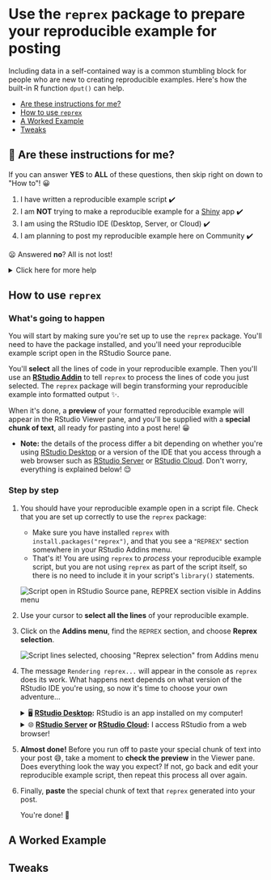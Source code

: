 [tips-code]: https://github.com/jcblum/community-faqs/blob/master/code-formatting_6246.md
[reprex]: reprex.md
[newbie]: reprex_newbie.md
[package]: reprex_package.md
[install]: reprex_install-packages.md
[shiny-cloud]: reprex_shiny_cloud.md
[data]: reprexdata_advanced.md
[dput]: reprexdata_dput.md
[datapasta]: reprexdata_datapasta.md
[readr]: reprexdata_readr.md
[remote]: reprexdata_remote.md

# Use the `reprex` package to prepare your reproducible example for posting

Including data in a self-contained way is a common stumbling block for people who are new to creating reproducible examples. Here's how the built-in R function `dput()` can help.

- [Are these instructions for me?](#heading--rightchoice)   
- [How to use `reprex`](#heading--howto)
- [A Worked Example](#heading--example)
- [Tweaks](#heading--tweaks)

<h2 id="heading--rightchoice">🛑 Are these instructions for me?</h2>

If you can answer **YES** to **ALL** of these questions, then skip right on down to "How to"! :grinning:

1. I have written a reproducible example script :heavy_check_mark:
2. I am **NOT** trying to make a reproducible example for a [Shiny](https://shiny.rstudio.com) app :heavy_check_mark:
3. I am using the RStudio IDE (Desktop, Server, or Cloud) :heavy_check_mark:
4. I am planning to post my reproducible example here on Community :heavy_check_mark:

:frowning: Answered **no**? All is not lost!

<details>
<summary>Click here for more help</summary>

1. :sweat_smile: I haven't written my reproducible example yet!
   - Unfortunately, `reprex` can't write your reproducible example for you (that would _really_ be magic! :woman_mage:). If you're looking for guidance on what goes into a good reproducible example, start here: [Beginner's guide to reproducible examples][newbie]

2. :sparkles: I'm making a [Shiny](https://shiny.rstudio.com) reproducible example!
   - The `reprex` package functions don't work on Shiny apps. For guidance on how to prepare a Shiny reproducible example, start here: [SHINY GUIDANCE]().

3. :thinking: I'm not using the RStudio IDE.
   - These instructions show you how to use an [RStudio Addin](https://rstudio.github.io/rstudioaddins/) to process a reproducible example using the `reprex` package. But that's certainly not the only way to use `reprex`! If you're working in another code editor, try the [clipboard-based instructions from the `reprex` package documentation](https://reprex.tidyverse.org/index.html#usage).

4. :nerd_face: I'm planning to post my reproducible example somewhere else.
   - If you're posting in a [GitHub](https://github.com) issue or on [StackOverflow](https://stackoverflow.com), then you're in luck! :grinning: The instructions here will work just fine for you, because all these sites use the same [CommonMark](https://commonmark.org/) formatting conventions.
   - If you want some other type of output, take a look at the `reprex` package's different ["venue" options](https://reprex.tidyverse.org/reference/reprex.html#arguments). You can then adapt these instructions by choosing the "Render reprex…" RStudio Addin (instead of the "Render selection" Addin), which lets you change the venue before rendering begins.

</details>

<h2 id='heading--howto'>How to use <code>reprex</code></h2>

### What's going to happen

You will start by making sure you're set up to use the `reprex` package. You'll need to have the package installed, and you'll need your reproducible example script open in the RStudio Source pane. 

You'll **select** all the lines of code in your reproducible example. Then you'll use an **[RStudio Addin](http://rstudio.github.io/rstudioaddins/)** to tell `reprex` to process the lines of code you just selected. The `reprex` package will begin transforming your reproducible example into formatted output :sparkles:.

When it's done, a **preview** of your formatted reproducible example will appear in the RStudio Viewer pane, and you'll be supplied with a **special chunk of text**, all ready for pasting into a post here! :grinning:

- **Note:** the details of the process differ a bit depending on whether you're using [RStudio Desktop](https://rstudio.com/products/rstudio/#rstudio-desktop) or a version of the IDE that you access through a web browser such as [RStudio Server](https://rstudio.com/products/rstudio/#rstudio-server) or [RStudio Cloud](https://rstudio.cloud/). Don't worry, everything is explained below! :relieved:

### Step by step

1. You should have your reproducible example open in a script file. Check that you are set up correctly to use the `reprex` package:
	- Make sure you have installed  `reprex` with `install.packages("reprex")`, and that you see a <span style="font-size:smaller">"REPREX"</span> section somewhere in your RStudio Addins menu.
	- That's it! You are using `reprex` to _process_ your reproducible example script, but you are not using `reprex` as part of the script itself, so there is no need to include it in your script's `library()` statements.

   ![Script open in RStudio Source pane, REPREX section visible in Addins menu]()

2. Use your cursor to **select all the lines** of your reproducible example.

3. Click on the **Addins menu**, find the <small>REPREX</small> section, and choose **Reprex selection**.

   ![Script lines selected, choosing "Reprex selection" from Addins menu]()

4. The message `Rendering reprex...` will appear in the console as `reprex` does its work. What happens next depends on what version of the RStudio IDE you're using, so now it's time to choose your own adventure…

   <details>
   <summary>🖥 <strong><a href = "https://rstudio.com/products/rstudio/#rstudio-desktop">RStudio Desktop</a>:</strong> RStudio is an app  installed on my computer!</summary>
 
    - A lovely **preview** of the formatted output `reprex` has prepared  will appear in the Viewer pane :nail_care:. (This is just for looking  at! Don't try to copy and paste the preview)
    - A second message will appear in the console: `Rendered reprex is on  the clipboard.` :astonished:
         
       This means that an invisible, **special chunk of text** that  `reprex` produced *has already been copied* to your computer's clipboard behind the scenes  :woman_mage:. If you put your cursor just about anywhere (in any app!) and choose **Paste**, the special chunk of text will be inserted right there :sparkles:. 
       
       If you paste the special chunk of text into a post on this site, then it will produce formatted code that looks just like the preview :grinning:! 
   </details>

   <details>
   <summary>🌐 <strong><a href="https://rstudio.com/products/rstudio/#rstudio-server">RStudio Server</a> or <a href="https://rstudio.cloud/">RStudio Cloud</a>:</strong> I access RStudio from a web browser!</summary>

    - A lovely **preview** of the formatted output `reprex` has prepared  will appear in the Viewer pane :nail_care:. (This is just for looking  at! Don't try to copy and paste the preview)
    - A new message will appear in the console that looks something like:
      
       ```
       Unable to put result on the clipboard. How to get it:
         * Capture what `reprex()` returns.
         * Consult the output file. Control via `outfile` argument.
       Path to `outfile`:
         * /tmp/RtmpAPrrX7/reprexf7309e7776/reprex_reprex.md
       Open the output file for manual copy?
       1: yes
       2: no

       Selection:
       ```
      
      Huh!? :dizzy_face: What's happening is that `reprex` would like to magically copy a **special chunk of text** that it has produced onto your computer's clipboard. But since RStudio is running on a remote server and not on your computer, `reprex` doesn't have any way of accessing your computer's clipboard :worried:. But `reprex` is pretty smart, so (among other things) it's offering to open a window and let you do the copying yourself :relieved:.

    - **Type** `1` next to `Selection:` and press <kbd>Return</kbd> (or <kbd>Enter</kbd>).
      
      A window will appear, containing something that looks like your reproducible example, but with some extra stuff at the top and bottom (and probably some extra lines in the middle). This is the **special chunk of text** that `reprex` produced!

      ![Output window, with all lines selected]()

    - **Select** **ALL** of the text in the window and **copy** it. Make sure you don't miss the very top or very bottom lines!
    - Click the <kbd><strong>Cancel</strong></kbd> button at the bottom of the window (this might seem odd, but clicking <kbd>Save</kbd> doesn't really do anything here).
       
       If you now paste the special chunk of text you just copied into a post on this site, it will produce formatted code that looks just like the preview :grinning:!
   </details>

5. **Almost done!** Before you run off to paste your special chunk of text into your post :sweat_smile:, take a moment to **check the preview** in the Viewer pane. Does everything look the way you expect? If not, go back and edit your reproducible example script, then repeat this process all over again.

6. Finally, **paste** the special chunk of text that `reprex` generated into your post.

   You're done! :tada:

<h2 id='heading--example'>A Worked Example</h2>

<h2 id='heading--tweaks'>Tweaks</h2>